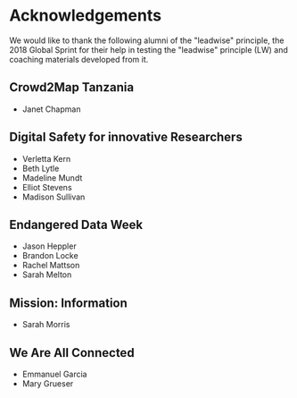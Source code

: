 # Acknowledgements

We would like to thank the following alumni of the  "leadwise" principle, the 2018 Global Sprint for their help in testing the "leadwise" principle (LW) and coaching materials developed from it.

## Crowd2Map Tanzania

- Janet Chapman

## Digital Safety for innovative Researchers

- Verletta Kern
- Beth Lytle
- Madeline Mundt
- Elliot Stevens
- Madison Sullivan

## Endangered Data Week

- Jason Heppler
- Brandon Locke
- Rachel Mattson
- Sarah Melton

## Mission: Information

- Sarah Morris

## We Are All Connected

- Emmanuel Garcia
- Mary Grueser

